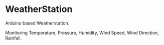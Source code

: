 # WeatherStation

Arduino based Weatherstation.

Monitoring Temperature, Pressure, Humidity, Wind Speed, Wind Direction, Rainfall.

